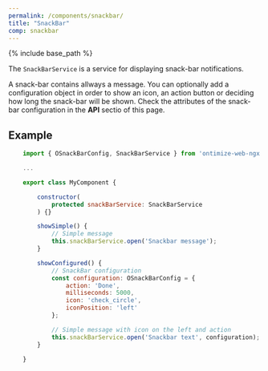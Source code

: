 ```yaml
---
permalink: /components/snackbar/
title: "SnackBar"
comp: snackbar
---
```


{% include base_path %}

The `SnackBarService` is a service for displaying snack-bar notifications.

A snack-bar contains allways a message. You can optionally add a configuration object in order to show an icon, an action button or deciding how long the snack-bar will be shown. Check the attributes of the snack-bar configuration in the **API** sectio of this page.

## Example

```javascript
    import { OSnackBarConfig, SnackBarService } from 'ontimize-web-ngx';

    ...

    export class MyComponent {

        constructor(
            protected snackBarService: SnackBarService
        ) {}

        showSimple() {
            // Simple message
            this.snackBarService.open('Snackbar message');
        }

        showConfigured() {
            // SnackBar configuration
            const configuration: OSnackBarConfig = {
                action: 'Done',
                milliseconds: 5000,
                icon: 'check_circle',
                iconPosition: 'left'
            };

            // Simple message with icon on the left and action
            this.snackBarService.open('Snackbar text', configuration);
        }

    }
```
